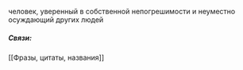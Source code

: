
человек, уверенный в собственной непогрешимости и неуместно осуждающий других людей

##### Связи:
[[Фразы, цитаты, названия]]